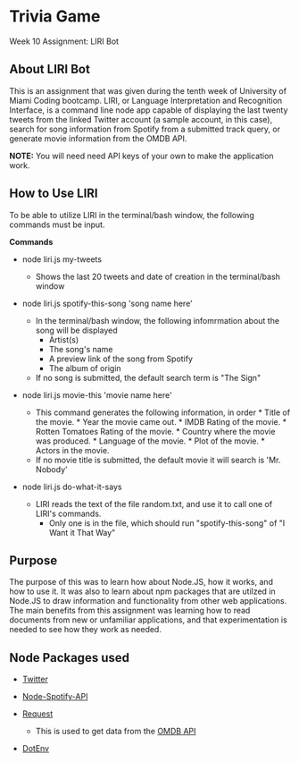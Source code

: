 # Trivia Game
Week 10 Assignment: LIRI Bot

## About LIRI Bot

This is an assignment that was given during the tenth week of University of Miami Coding bootcamp. LIRI, or Language Interpretation and Recognition Interface, is a command line node app capable of displaying the last twenty tweets from the linked Twitter account (a sample account, in this case), search for song information from Spotify from a submitted track query, or generate movie information from the OMDB API.

**NOTE:** You will need need API keys of your own to make the application work.

## How to Use LIRI

To be able to utilize LIRI in the terminal/bash window, the following commands must be input.

**Commands**

* node liri.js my-tweets
	* Shows the last 20 tweets and date of creation in the terminal/bash window

* node liri.js spotify-this-song 'song name here'
	* In the terminal/bash window, the following infomrmation about the song will be displayed
		* Artist(s)
		* The song's name
		* A preview link of the song from Spotify
		* The album of origin
	* If no song is submitted, the default search term is "The Sign"

* node liri.js movie-this 'movie name here'
	* This command generates the following information, in order
		   * Title of the movie.
   		   * Year the movie came out.
           * IMDB Rating of the movie.
           * Rotten Tomatoes Rating of the movie.
           * Country where the movie was produced.
           * Language of the movie.
           * Plot of the movie.
           * Actors in the movie.
	* If no movie title is submitted, the default movie it will search is 'Mr. Nobody'

* node liri.js do-what-it-says
	* LIRI reads the text of the file random.txt, and use it to call one of LIRI's commands.
		* Only one is in the file, which should run "spotify-this-song" of "I Want it That Way"

## Purpose

The purpose of this was to learn how about Node.JS, how it works, and how to use it. It was also to learn about npm packages that are utilzed in Node.JS to draw information and functionality from other web applications. The main benefits from this assignment was learning how to read documents from new or unfamiliar applications, and that experimentation is needed to see how they work as needed.

## Node Packages used

* [Twitter](https://www.npmjs.com/package/twitter)

* [Node-Spotify-API](https://www.npmjs.com/package/node-spotify-api)

* [Request](https://www.npmjs.com/package/request)
	* This is used to get data from the [OMDB API](http://www.omdbapi.com/)

* [DotEnv](https://www.npmjs.com/package/dotenv)